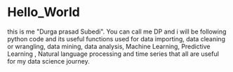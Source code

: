 # Hello_World
this is me "Durga prasad Subedi". You can call me DP and i will be following python code and its useful functions used for data importing, data cleaning or wrangling, data mining, data analysis, Machine Learning, Predictive Learning , Natural language processing and time series that all are useful for my data science journey.
